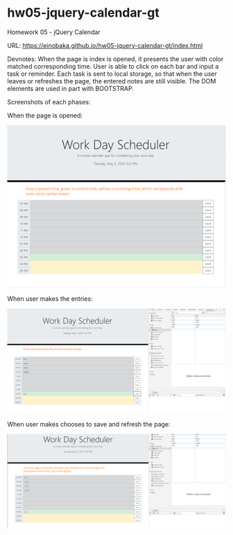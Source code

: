 # hw05-jquery-calendar-gt
Homework 05 - jQuery Calendar

URL: https://einobaka.github.io/hw05-jquery-calendar-gt/index.html

Devnotes: When the page is index is opened, it presents the user with color matched corresponding time. User is able to click on each bar and input a task or reminder. Each task is sent to local storage, so that when the user leaves or refreshes the page, the entered notes are still visible. The DOM elements are used in part with BOOTSTRAP.

Screenshots of each phases:

When the page is opened:

![Freshly Opened Page](https://github.com/einobaka/hw05-jquery-calendar-gt/blob/master/Assets/correspondingtime.png)

When user makes the entries:

![Freshly Opened Page](https://github.com/einobaka/hw05-jquery-calendar-gt/blob/master/Assets/tasksavelocal.png)

When user makes chooses to save and refresh the page:

![Freshly Opened Page](https://github.com/einobaka/hw05-jquery-calendar-gt/blob/master/Assets/localstoragerecall.png)